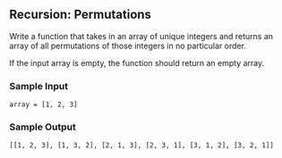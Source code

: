 ## Recursion: Permutations

Write a function that takes in an array of unique integers and returns an
array of all permutations of those integers in no particular order.

If the input array is empty, the function should return an empty array.

### Sample Input

```
array = [1, 2, 3]
```

### Sample Output

```
[[1, 2, 3], [1, 3, 2], [2, 1, 3], [2, 3, 1], [3, 1, 2], [3, 2, 1]]
```
